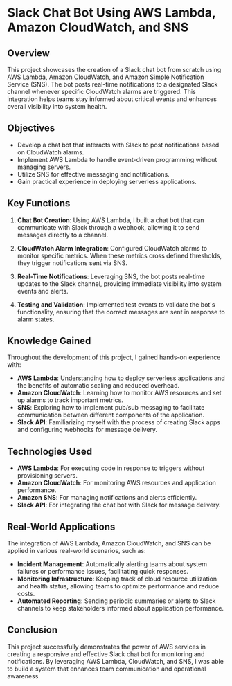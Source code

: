 # Slack Chat Bot Using AWS Lambda, Amazon CloudWatch, and SNS

## Overview

This project showcases the creation of a Slack chat bot from scratch using AWS Lambda, Amazon CloudWatch, and Amazon Simple Notification Service (SNS). The bot posts real-time notifications to a designated Slack channel whenever specific CloudWatch alarms are triggered. This integration helps teams stay informed about critical events and enhances overall visibility into system health.

## Objectives

- Develop a chat bot that interacts with Slack to post notifications based on CloudWatch alarms.
- Implement AWS Lambda to handle event-driven programming without managing servers.
- Utilize SNS for effective messaging and notifications.
- Gain practical experience in deploying serverless applications.

## Key Functions

1. **Chat Bot Creation**: Using AWS Lambda, I built a chat bot that can communicate with Slack through a webhook, allowing it to send messages directly to a channel.
   
2. **CloudWatch Alarm Integration**: Configured CloudWatch alarms to monitor specific metrics. When these metrics cross defined thresholds, they trigger notifications sent via SNS.
   
3. **Real-Time Notifications**: Leveraging SNS, the bot posts real-time updates to the Slack channel, providing immediate visibility into system events and alerts.
   
4. **Testing and Validation**: Implemented test events to validate the bot's functionality, ensuring that the correct messages are sent in response to alarm states.

## Knowledge Gained

Throughout the development of this project, I gained hands-on experience with:

- **AWS Lambda**: Understanding how to deploy serverless applications and the benefits of automatic scaling and reduced overhead.
- **Amazon CloudWatch**: Learning how to monitor AWS resources and set up alarms to track important metrics.
- **SNS**: Exploring how to implement pub/sub messaging to facilitate communication between different components of the application.
- **Slack API**: Familiarizing myself with the process of creating Slack apps and configuring webhooks for message delivery.

## Technologies Used

- **AWS Lambda**: For executing code in response to triggers without provisioning servers.
- **Amazon CloudWatch**: For monitoring AWS resources and application performance.
- **Amazon SNS**: For managing notifications and alerts efficiently.
- **Slack API**: For integrating the chat bot with Slack for message delivery.

## Real-World Applications

The integration of AWS Lambda, Amazon CloudWatch, and SNS can be applied in various real-world scenarios, such as:

- **Incident Management**: Automatically alerting teams about system failures or performance issues, facilitating quick responses.
- **Monitoring Infrastructure**: Keeping track of cloud resource utilization and health status, allowing teams to optimize performance and reduce costs.
- **Automated Reporting**: Sending periodic summaries or alerts to Slack channels to keep stakeholders informed about application performance.

## Conclusion

This project successfully demonstrates the power of AWS services in creating a responsive and effective Slack chat bot for monitoring and notifications. By leveraging AWS Lambda, CloudWatch, and SNS, I was able to build a system that enhances team communication and operational awareness.
